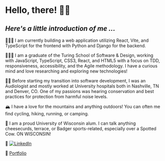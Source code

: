 # Hello, there! 👋🏼

## *Here's a little introduction of me ...* 
👷🏼‍♀️ I am currently building a web application utilizing React, Vite, and TypeScript for the frontend with Python and Django for the backend. 

👩🏼‍💻 I am a graduate of the Turing School of Software & Design, working with JavaScript, TypeScript, CSS3, React, and HTML5 with a focus on TDD, responsiveness, accessibility, and the Agile methodology. I have a curious mind and love researching and exploring new technologies! 

🦻🏼 Before starting my transition into software development, I was an Audiologist and mostly worked at University hospitals both in Nashville, TN and Denver, CO. One of my passions was hearing conservation and best practices for protection from harmful noise levels. 

🏔️ I have a love for the mountains and anything outdoors! You can often me find cycling, hiking, running, or camping. 

🦡 I am a proud University of Wisconsin alum. I can talk anything cheesecurds, terrace, or Badger sports-related, especially over a Spotted Cow. ON WISCONSIN!

🌟 [![LinkedIn](https://img.shields.io/badge/LinkedIn-blue)](https://www.linkedin.com/in/kelleyej/)

💼 [Portfolio](https://www.erinjkelley.com/)

